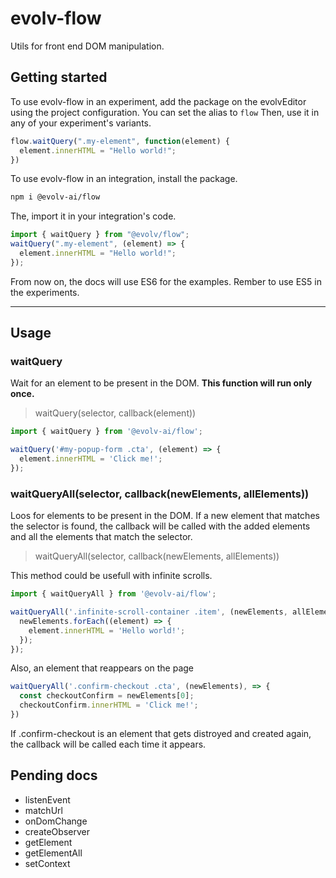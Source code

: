 # evolv-flow
Utils for front end DOM manipulation.

## Getting started
To use evolv-flow in an experiment, add the package on the evolvEditor using the project configuration. You can set the alias to `flow`
Then, use it in any of your experiment's variants.

```js
flow.waitQuery(".my-element", function(element) {
  element.innerHTML = "Hello world!";
})
```

To use evolv-flow in an integration, install the package.
```bash
npm i @evolv-ai/flow
```
The, import it in your integration's code.

```ts
import { waitQuery } from "@evolv/flow";
waitQuery(".my-element", (element) => {
  element.innerHTML = "Hello world!";
});
```

From now on, the docs will use ES6 for the examples. Rember to use ES5 in the experiments.

----------

## Usage

### waitQuery
Wait for an element to be present in the DOM. **This function will run only once.**

> waitQuery(selector, callback(element))

```ts
import { waitQuery } from '@evolv-ai/flow';

waitQuery('#my-popup-form .cta', (element) => {
  element.innerHTML = 'Click me!';
});
```

### waitQueryAll(selector, callback(newElements, allElements))

Loos for elements to be present in the DOM. If a new element that matches the selector is found, the callback will be called with the added elements and all the elements that match the selector.

> waitQueryAll(selector, callback(newElements, allElements))

This method could be usefull with infinite scrolls.

```ts
import { waitQueryAll } from '@evolv-ai/flow';

waitQueryAll('.infinite-scroll-container .item', (newElements, allElements) => {
  newElements.forEach((element) => {
    element.innerHTML = 'Hello world!';
  });
});
```

Also, an element that reappears on the page

```ts
waitQueryAll('.confirm-checkout .cta', (newElements), => {
  const checkoutConfirm = newElements[0];
  checkoutConfirm.innerHTML = 'Click me!';
})
```

If .confirm-checkout is an element that gets distroyed and created again, the callback will be called each time it appears.

## Pending docs
- listenEvent
- matchUrl
- onDomChange
- createObserver
- getElement
- getElementAll
- setContext